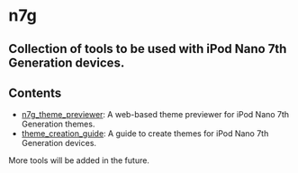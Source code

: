 # n7g
## Collection of tools to be used with iPod Nano 7th Generation devices.

## Contents
- [n7g_theme_previewer](n7g_theme_previewer/README.md): A web-based theme previewer for iPod Nano 7th Generation themes.
- [theme_creation_guide](theme-creation-guide/README.md): A guide to create themes for iPod Nano 7th Generation devices.

More tools will be added in the future.